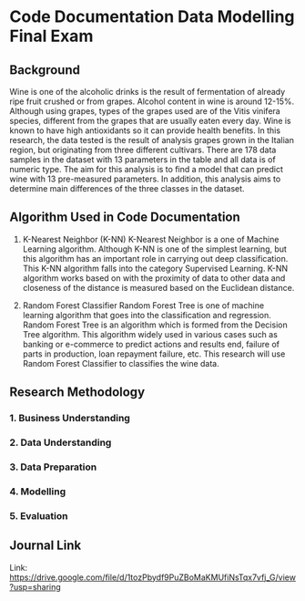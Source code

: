 # Code Documentation Data Modelling Final Exam
## Background
Wine is one of the alcoholic drinks is the result of fermentation of already ripe fruit crushed or from grapes. 
Alcohol content in wine is around 12-15%. 
Although using grapes, types of the grapes used are of the Vitis vinifera species, different from the grapes that are usually eaten every day. 
Wine is known to have high antioxidants so it can provide health benefits.
In this research, the data tested is the result of analysis grapes grown in the Italian region, but originating from three different cultivars. 
There are 178 data samples in the dataset with 13 parameters in the table and all data is of numeric type.
The aim for this analysis is to find a model that can predict wine with 13 pre-measured parameters.
In addition, this analysis aims to determine main differences of the three classes in the dataset.

## Algorithm Used in Code Documentation
1. K-Nearest Neighbor (K-NN)
K-Nearest Neighbor is a one of Machine Learning algorithm.
Although K-NN is one of the simplest learning, but this algorithm has an important role in carrying out deep classification.
This K-NN algorithm falls into the category Supervised Learning.
K-NN algorithm works based on with the proximity of data to other data and closeness of the distance is measured based on the Euclidean distance.

3. Random Forest Classifier
Random Forest Tree is one of machine learning algorithm that goes into the classification and regression.
Random Forest Tree is an algorithm which is formed from the Decision Tree algorithm.
This algorithm widely used in various cases such as banking or e-commerce to predict actions and results end, failure of parts in production, loan repayment failure, etc.
This research will use Random Forest Classifier to classifies the wine data.

## Research Methodology
### 1. Business Understanding

### 2. Data Understanding

### 3. Data Preparation

### 4. Modelling

### 5. Evaluation

## Journal Link
Link: https://drive.google.com/file/d/1tozPbydf9PuZBoMaKMUfiNsTqx7vfj_G/view?usp=sharing 

